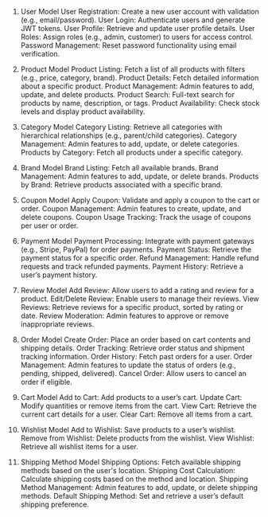 1. User Model
    User Registration: Create a new user account with validation (e.g., email/password).
    User Login: Authenticate users and generate JWT tokens.
    User Profile: Retrieve and update user profile details.
    User Roles: Assign roles (e.g., admin, customer) to users for access control.
    Password Management: Reset password functionality using email verification.

2. Product Model
    Product Listing: Fetch a list of all products with filters (e.g., price, category, brand).
    Product Details: Fetch detailed information about a specific product.
    Product Management: Admin features to add, update, and delete products.
    Product Search: Full-text search for products by name, description, or tags.
    Product Availability: Check stock levels and display product availability.

3. Category Model
    Category Listing: Retrieve all categories with hierarchical relationships (e.g., parent/child categories).
    Category Management: Admin features to add, update, or delete categories.
    Products by Category: Fetch all products under a specific category.

4. Brand Model
    Brand Listing: Fetch all available brands.
    Brand Management: Admin features to add, update, or delete brands.
    Products by Brand: Retrieve products associated with a specific brand.

5. Coupon Model
    Apply Coupon: Validate and apply a coupon to the cart or order.
    Coupon Management: Admin features to create, update, and delete coupons.
    Coupon Usage Tracking: Track the usage of coupons per user or order.

6. Payment Model
    Payment Processing: Integrate with payment gateways (e.g., Stripe, PayPal) for order payments.
    Payment Status: Retrieve the payment status for a specific order.
    Refund Management: Handle refund requests and track refunded payments.
    Payment History: Retrieve a user’s payment history.

7. Review Model
    Add Review: Allow users to add a rating and review for a product.
    Edit/Delete Review: Enable users to manage their reviews.
    View Reviews: Retrieve reviews for a specific product, sorted by rating or date.
    Review Moderation: Admin features to approve or remove inappropriate reviews.

8. Order Model
    Create Order: Place an order based on cart contents and shipping details.
    Order Tracking: Retrieve order status and shipment tracking information.
    Order History: Fetch past orders for a user.
    Order Management: Admin features to update the status of orders (e.g., pending, shipped, delivered).
    Cancel Order: Allow users to cancel an order if eligible.

9. Cart Model
    Add to Cart: Add products to a user’s cart.
    Update Cart: Modify quantities or remove items from the cart.
    View Cart: Retrieve the current cart details for a user.
    Clear Cart: Remove all items from a cart.

10. Wishlist Model
    Add to Wishlist: Save products to a user’s wishlist.
    Remove from Wishlist: Delete products from the wishlist.
    View Wishlist: Retrieve all wishlist items for a user.

11. Shipping Method Model
    Shipping Options: Fetch available shipping methods based on the user's location.
    Shipping Cost Calculation: Calculate shipping costs based on the method and location.
    Shipping Method Management: Admin features to add, update, or delete shipping methods.
    Default Shipping Method: Set and retrieve a user’s default shipping preference.